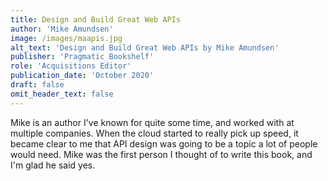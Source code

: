 ```yaml
---
title: Design and Build Great Web APIs
author: 'Mike Amundsen'
image: /images/maapis.jpg
alt_text: 'Design and Build Great Web APIs by Mike Amundsen'
publisher: 'Pragmatic Bookshelf'
role: 'Acquisitions Editor'
publication_date: 'October 2020'
draft: false
omit_header_text: false
---
```

Mike is an author I've known for quite some time, and worked with at multiple companies. When the cloud started to really pick up speed, it became clear to me that API design was going to be a topic a lot of people would need. Mike was the first person I thought of to write this book, and I'm glad he said yes.